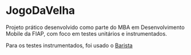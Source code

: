 # JogoDaVelha
Projeto prático desenvolvido como parte do MBA em Desenvolvimento Mobile da FIAP, com foco em testes unitários e instrumentados.

Para os testes instrumentados, foi usado o [Barista](https://github.com/AdevintaSpain/Barista)

